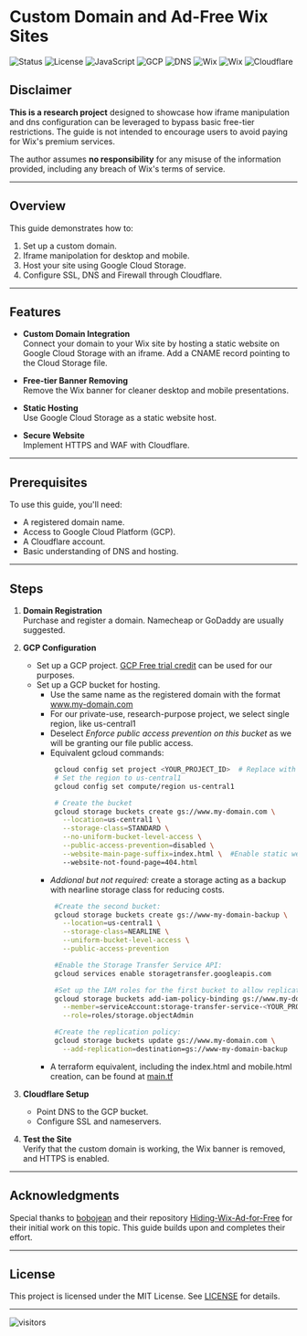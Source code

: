 # Custom Domain and Ad-Free Wix Sites

![Status](https://img.shields.io/badge/status-active-brightgreen) ![License](https://img.shields.io/badge/license-MIT-blue) ![JavaScript](https://img.shields.io/badge/JavaScript-ES6-yellow)  ![GCP](https://img.shields.io/badge/GCP-Cloud_Storage-blue) ![DNS](https://img.shields.io/badge/DNS-Domain_Registration-lightblue) ![Wix](https://img.shields.io/badge/Wix-Custom_Domain-orange) ![Wix](https://img.shields.io/badge/Wix-Remove_Banner-orange) ![Cloudflare](https://img.shields.io/badge/CloudFlare-SSL-yellowgreen)

## Disclaimer

**This is a research project** designed to showcase how iframe manipulation and dns configuration can be leveraged to bypass basic free-tier restrictions. The guide is not intended to encourage users to avoid paying for Wix's premium services.

The author assumes **no responsibility** for any misuse of the information provided, including any breach of Wix's terms of service.

---

## Overview

This guide demonstrates how to:  
1. Set up a custom domain.  
2. Iframe manipolation for desktop and mobile.  
3. Host your site using Google Cloud Storage.
4. Configure SSL, DNS and Firewall through Cloudflare.

---

## Features

- **Custom Domain Integration**  
  Connect your domain to your Wix site by hosting a static website on Google Cloud Storage with an iframe. Add a CNAME record pointing to the Cloud Storage file.

- **Free-tier Banner Removing**  
  Remove the Wix banner for cleaner desktop and mobile presentations.

- **Static Hosting**  
  Use Google Cloud Storage as a static website host.  

- **Secure Website**  
  Implement HTTPS and WAF with Cloudflare.

---

## Prerequisites

To use this guide, you'll need:  
- A registered domain name.  
- Access to Google Cloud Platform (GCP).  
- A Cloudflare account.  
- Basic understanding of DNS and hosting.  

---

## Steps

1. **Domain Registration**  
   Purchase and register a domain. Namecheap or GoDaddy are usually suggested.

2. **GCP Configuration**
   - Set up a GCP project. [GCP Free trial credit](https://cloud.google.com/free/docs/free-cloud-features) can be used for our purposes.
   - Set up a GCP bucket for hosting.
     - Use the same name as the registered domain with the format www.my-domain.com
     - For our private-use, research-purpose project, we select single region, like us-central1
     - Deselect *Enforce public access prevention on this bucket* as we will be granting our file public access.
     - Equivalent gcloud commands:
       ```bash
        gcloud config set project <YOUR_PROJECT_ID>  # Replace with your actual project ID
        # Set the region to us-central1
        gcloud config set compute/region us-central1  

        # Create the bucket
        gcloud storage buckets create gs://www.my-domain.com \
          --location=us-central1 \
          --storage-class=STANDARD \
          --no-uniform-bucket-level-access \
          --public-access-prevention=disabled \
          --website-main-page-suffix=index.html \  #Enable static website hosting.
          --website-not-found-page=404.html
       ```
     - *Addional but not required:* create a storage acting as a backup with nearline storage class for reducing costs.
       ```bash
        #Create the second bucket:
        gcloud storage buckets create gs://www-my-domain-backup \
          --location=us-central1 \
          --storage-class=NEARLINE \
          --uniform-bucket-level-access \
          --public-access-prevention

        #Enable the Storage Transfer Service API:
        gcloud services enable storagetransfer.googleapis.com

        #Set up the IAM roles for the first bucket to allow replication:
        gcloud storage buckets add-iam-policy-binding gs://www.my-domain.com \
          --member=serviceAccount:storage-transfer-service-<YOUR_PROJECT_NUMBER>@gcp-sa-storagetransfer.iam.gserviceaccount.com \
          --role=roles/storage.objectAdmin

        #Create the replication policy:
        gcloud storage buckets update gs://www.my-domain.com \
          --add-replication=destination=gs://www-my-domain-backup
       ```
     - A terraform equivalent, including the index.html and mobile.html creation, can be found at [main.tf](terraform/main.tf)

4. **Cloudflare Setup**  
   - Point DNS to the GCP bucket.  
   - Configure SSL and nameservers.  

5. **Test the Site**  
   Verify that the custom domain is working, the Wix banner is removed, and HTTPS is enabled.  

---

## Acknowledgments

Special thanks to [bobojean](https://github.com/bobojean) and their repository [Hiding-Wix-Ad-for-Free](https://github.com/bobojean/Hiding-Wix-Ad-for-Free) for their initial work on this topic. This guide builds upon and completes their effort.

---

## License

This project is licensed under the MIT License. See [LICENSE](LICENSE) for details.  

---
![visitors](https://visitor-badge.laobi.icu/badge?page_id=TdjHJ9zM5k.wix-banner-remover)
